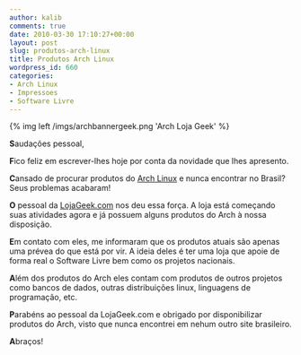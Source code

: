 ```yaml
---
author: kalib
comments: true
date: 2010-03-30 17:10:27+00:00
layout: post
slug: produtos-arch-linux
title: Produtos Arch Linux
wordpress_id: 660
categories:
- Arch Linux
- Impressoes
- Software Livre
---
```

{% img left /imgs/archbannergeek.png 'Arch Loja Geek' %}

**S**audações pessoal,

**F**ico feliz em escrever-lhes hoje por conta da novidade que lhes apresento.

**C**ansado de procurar produtos do [Arch Linux](https://www.archlinux-br.org) e nunca encontrar no Brasil? Seus problemas acabaram!

**O** pessoal da [LojaGeek.com](https://www.lojageek.com/index.php/projetos-livres/distribuicoes-gnulinux/archlinux.html) nos deu essa força. A loja está começando suas atividades agora e já possuem alguns produtos do Arch à nossa disposição.

**E**m contato com eles, me informaram que os produtos atuais são apenas uma prévea do que está por vir. A ideia deles é ter uma loja que apoie de forma real o Software Livre bem como os projetos nacionais.

**A**lém dos produtos do Arch eles contam com produtos de outros projetos como bancos de dados, outras distribuições linux, linguagens de programação, etc.

**P**arabéns ao pessoal da LojaGeek.com e obrigado por disponibilizar produtos do Arch, visto que nunca encontrei em nehum outro site brasileiro.

**A**braços!